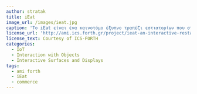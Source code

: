 ```yaml
---
author: stratak
title: iEat
image_url: /images/ieat.jpg
caption: 'Το iEat είναι ένα καινοτόμο έξυπνο τραπέζι εστιατορίων που στοχεύει στην ενίσχυση της εμπειρίας των πελατών των εστιατορίων από την άποψη της ψυχαγωγίας, της κοινωνικοποίησης, της επιλογής τροφίμων και της παραγγελίας, παρέχοντας στους χρήστες φυσική αλληλεπίδραση με το ίδιο το τραπέζι, καθώς και με φυσικά αντικείμενα που τοποθετούνται στην επιφάνεια του.'
license_url: 'http://ami.ics.forth.gr/project/ieat-an-interactive-restaurant-table/?ref=commerce-marketing'
license_text: Courtesy of ICS-FORTH
categories:
  - IoT
  - Interaction with Objects
  - Interactive Surfaces and Displays
tags:
  - ami forth
  - iEat
  - commerce
---
```

